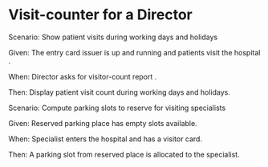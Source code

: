 # Visit-counter for a Director

Scenario: Show patient visits during working days and holidays

  Given: The entry card issuer is up and
         running and patients visit the hospital .
  
  When: Director asks for visitor-count report .
  
  Then: Display patient visit count during working days and holidays.

Scenario: Compute parking slots to reserve for visiting specialists

  Given: Reserved parking place has empty slots available.
  
  When: Specialist enters the hospital and has a visitor card.
  
  Then: A parking slot from reserved place is allocated to the specialist.
